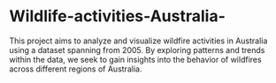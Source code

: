 # Wildlife-activities-Australia-
This project aims to analyze and visualize wildfire activities in Australia using a dataset spanning from 2005. By exploring patterns and trends within the data, we seek to gain insights into the behavior of wildfires across different regions of Australia.
